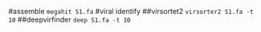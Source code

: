 #assemble
```megahit S1.fa```
#viral identify
##virsortet2
```virsorter2 S1.fa -t 10```
##deepvirfinder
```deep S1.fa -t 10```
